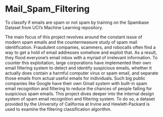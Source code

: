 # Mail_Spam_Filtering
To classify if emails are spam or not spam by training on the Spambase Dataset from UCI’s Machine Learning repository.

The main focus of this project revolves around the constant issue of modern spam emails and the countermeasure study of spam mail identification. Fraudulent companies, scammers, and robocalls often find a way to get a hold of email addresses somehow and exploit that. As a result, they flood everyone’s email inbox with a myriad of irrelevant information. To counter this exploitation, large corporations have implemented their own email filtering system to detect and identify suspicious emails, whether it actually does contain a harmful computer virus or spam email, and separate those emails from actual useful emails for individuals. Such big public companies like Google have their own Gmail system with built-in spam email recognition and filtering to reduce the chances of people falling for suspicious spam emails. This project dives deeper into the internal design system of spam email recognition and filtering system. To do so, a dataset provided by the University of California at Irvine and Hewlett-Packard is used to examine the filtering classification algorithm.
